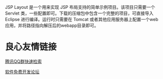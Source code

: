 JSP Layout 是一个用来实现 JSP 布局支持的简单示例项目。该项目只需要一个 Servlet
类，一些配置即可。下载的压缩包中包含一个完整的项目，可直接导入 Eclipse 进行编译。运行时只需要在 Tomcat
或者其他应用服务器上配置一个web应用，并将路径指向解压后的webapp目录即可。

 # 良心友情链接

[腾讯QQ群快速检索](http://u.720life.cn/s/8cf73f7c)

[软件免费开发论坛](http://u.720life.cn/s/bbb01dc0)